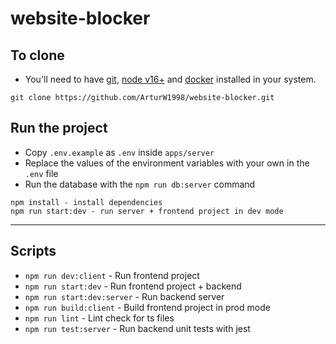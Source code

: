 # website-blocker

## To clone

- You'll need to have [git](https://git-scm.com/), [node v16+](https://nodejs.org/en/) and [docker](https://www.docker.com/) installed in
  your system.

`git clone https://github.com/ArturW1998/website-blocker.git`

## Run the project

- Copy `.env.example` as `.env` inside `apps/server`
- Replace the values of the environment variables with your own in the `.env` file
- Run the database with the `npm run db:server` command

```
npm install - install dependencies
npm run start:dev - run server + frontend project in dev mode
```

---

## Scripts

- `npm run dev:client` - Run frontend project
- `npm run start:dev` - Run frontend project + backend
- `npm run start:dev:server` - Run backend server
- `npm run build:client` - Build frontend project in prod mode
- `npm run lint` - Lint check for ts files
- `npm run test:server` - Run backend unit tests with jest

